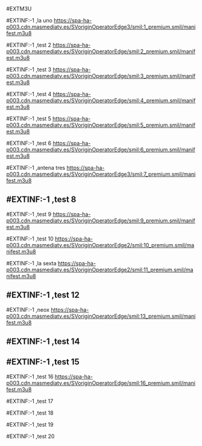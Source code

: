 #EXTM3U

#EXTINF:-1 ,la uno
https://spa-ha-p003.cdn.masmediatv.es/SVoriginOperatorEdge3/smil:1_premium.smil/manifest.m3u8

#EXTINF:-1 ,test 2
https://spa-ha-p003.cdn.masmediatv.es/SVoriginOperatorEdge/smil:2_premium.smil/manifest.m3u8

#EXTINF:-1 ,test 3
https://spa-ha-p003.cdn.masmediatv.es/SVoriginOperatorEdge/smil:3_premium.smil/manifest.m3u8

#EXTINF:-1 ,test 4
https://spa-ha-p003.cdn.masmediatv.es/SVoriginOperatorEdge/smil:4_premium.smil/manifest.m3u8

#EXTINF:-1 ,test 5
https://spa-ha-p003.cdn.masmediatv.es/SVoriginOperatorEdge/smil:5_premium.smil/manifest.m3u8

#EXTINF:-1 ,test 6
https://spa-ha-p003.cdn.masmediatv.es/SVoriginOperatorEdge/smil:6_premium.smil/manifest.m3u8

#EXTINF:-1 ,antena tres
https://spa-ha-p003.cdn.masmediatv.es/SVoriginOperatorEdge3/smil:7_premium.smil/manifest.m3u8

#EXTINF:-1 ,test 8
-------------------

#EXTINF:-1 ,test 9
https://spa-ha-p003.cdn.masmediatv.es/SVoriginOperatorEdge/smil:9_premium.smil/manifest.m3u8

#EXTINF:-1 ,test 10
https://spa-ha-p003.cdn.masmediatv.es/SVoriginOperatorEdge2/smil:10_premium.smil/manifest.m3u8

#EXTINF:-1 ,la sexta
https://spa-ha-p003.cdn.masmediatv.es/SVoriginOperatorEdge2/smil:11_premium.smil/manifest.m3u8

#EXTINF:-1 ,test 12
------------------

#EXTINF:-1 ,neox
https://spa-ha-p003.cdn.masmediatv.es/SVoriginOperatorEdge/smil:13_premium.smil/manifest.m3u8

#EXTINF:-1 ,test 14
------------------

#EXTINF:-1 ,test 15
--------------------

#EXTINF:-1 ,test 16
https://spa-ha-p003.cdn.masmediatv.es/SVoriginOperatorEdge/smil:16_premium.smil/manifest.m3u8

#EXTINF:-1 ,test 17


#EXTINF:-1 ,test 18


#EXTINF:-1 ,test 19


#EXTINF:-1 ,test 20











